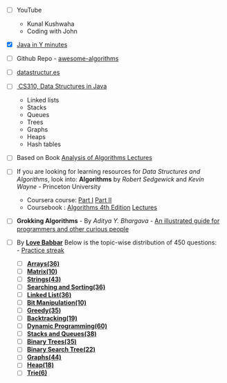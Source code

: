 - [ ] YouTube
	- Kunal Kushwaha
	- Coding with John

- [x] [Java in Y minutes](https://learnxinyminutes.com/docs/java/)

- [ ] Github Repo - [awesome-algorithms](https://github.com/tayllan/awesome-algorithms)
- [ ]  [datastructur.es](https://sp19.datastructur.es/)
 - [ ] [ CS310, Data Structures in Java](https://www.youtube.com/playlist?list=PLpPXw4zFa0uKKhaSz87IowJnOTzh9tiBk)
	- Linked lists
	- Stacks
	- Queues
	- Trees
	- Graphs
	- Heaps
	- Hash tables
 - [ ] Based on Book [Analysis of Algorithms Lectures](https://www.youtube.com/playlist?list=PLOtl7M3yp-DX6ic0HGT0PUX_wiNmkWkXx)

 - [ ] If you are looking for learning resources for  _Data Structures and Algorithms_, look into:
		**Algorithms** by *Robert Sedgewick* and *Kevin Wayne* - Princeton University
	 - Coursera course:
			  [Part I](https://www.coursera.org/learn/algorithms-part1)
			  [Part II](https://www.coursera.org/learn/algorithms-part2)
      -   Coursebook :
		      [Algorithms 4th  Edition](http://algs4.cs.princeton.edu/home/)
		      [Lectures](https://algs4.cs.princeton.edu/lectures/)


- [ ] **Grokking Algorithms** - By *Aditya Y. Bhargava* - [An illustrated guide for programmers and other curious people](https://www.manning.com/books/grokking-algorithms)

- [ ] By [**Love Babbar**](https://www.geeksforgeeks.org/dsa-sheet-by-love-babbar/#Arrays)
		Below is the topic-wise distribution of 450 questions:	
		- [Practice streak](https://practice.geeksforgeeks.org/explore?page=1&curated[]=7&sortBy=submissions)
	- [ ] **[Arrays(36)](https://www.geeksforgeeks.org/dsa-sheet-by-love-babbar/#Arrays)**
	- [ ]  **[Matrix(10)](https://www.geeksforgeeks.org/dsa-sheet-by-love-babbar/#Matrix)**
	- [ ]  **[Strings(43)](https://www.geeksforgeeks.org/dsa-sheet-by-love-babbar/#Strings)**
	- [ ]  **[Searching and Sorting(36)](https://www.geeksforgeeks.org/dsa-sheet-by-love-babbar/#SearchingandSorting)**
	- [ ]  **[Linked List(36)](https://www.geeksforgeeks.org/dsa-sheet-by-love-babbar/#LinkedList)**
	- [ ]  **[Bit Manipulation(10)](https://www.geeksforgeeks.org/dsa-sheet-by-love-babbar/#BitManipulation)**
	- [ ]  **[Greedy(35)](https://www.geeksforgeeks.org/dsa-sheet-by-love-babbar/#Greedy)**
	- [ ]  **[Backtracking(19)](https://www.geeksforgeeks.org/dsa-sheet-by-love-babbar/#Backtracking)**
	- [ ]  **[Dynamic Programming(60)](https://www.geeksforgeeks.org/dsa-sheet-by-love-babbar/#DP)**
	- [ ]  **[Stacks and Queues(38)](https://www.geeksforgeeks.org/dsa-sheet-by-love-babbar/#StacksandQueues)**
	- [ ]  **[Binary Trees(35)](https://www.geeksforgeeks.org/dsa-sheet-by-love-babbar/#BinaryTrees)**
	- [ ]  **[Binary Search Tree(22)](https://www.geeksforgeeks.org/dsa-sheet-by-love-babbar/#BST)**
	- [ ]  **[Graphs(44)](https://www.geeksforgeeks.org/dsa-sheet-by-love-babbar/#Graphs)**
	- [ ]  **[Heap(18)](https://www.geeksforgeeks.org/dsa-sheet-by-love-babbar/#Heap)**
	- [ ]  **[Trie(6)](https://www.geeksforgeeks.org/dsa-sheet-by-love-babbar/#Trie)**